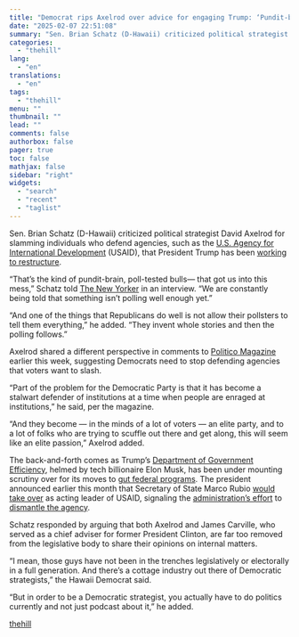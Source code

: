 ```yaml
---
title: "Democrat rips Axelrod over advice for engaging Trump: ‘Pundit-brain, poll-tested bulls—‘"
date: "2025-02-07 22:51:08"
summary: "Sen. Brian Schatz (D-Hawaii) criticized political strategist David Axelrod for slamming individuals who defend agencies, such as the U.S. Agency for International Development (USAID), that President Trump has been working to restructure. “That’s the kind of pundit-brain, poll-tested bulls— that got us into this mess,” Schatz told The New Yorker..."
categories:
  - "thehill"
lang:
  - "en"
translations:
  - "en"
tags:
  - "thehill"
menu: ""
thumbnail: ""
lead: ""
comments: false
authorbox: false
pager: true
toc: false
mathjax: false
sidebar: "right"
widgets:
  - "search"
  - "recent"
  - "taglist"
---
```


Sen. Brian Schatz (D-Hawaii) criticized political strategist David Axelrod for slamming individuals who defend agencies, such as the [U.S. Agency for International Development](https://thehill.com/homenews/administration/5129912-david-axelrod-donald-trump-usaid-reorganization/) (USAID), that President Trump has been [working to restructure](https://thehill.com/policy/international/foreign-aid/5131710-trump-administration-slashing-usaid-reports/).

“That’s the kind of pundit-brain, poll-tested bulls— that got us into this mess,” Schatz told [The New Yorker](https://www.newyorker.com/news/q-and-a/do-democrats-have-a-plan-brian-schatz) in an interview. “We are constantly being told that something isn’t polling well enough yet.”

“And one of the things that Republicans do well is not allow their pollsters to tell them everything,” he added. “They invent whole stories and then the polling follows.”

Axelrod shared a different perspective in comments to [Politico Magazine](https://www.politico.com/news/magazine/2025/02/04/democrats-foreign-aid-trap-trump-00202447) earlier this week, suggesting Democrats need to stop defending agencies that voters want to slash.

“Part of the problem for the Democratic Party is that it has become a stalwart defender of institutions at a time when people are enraged at institutions,” he said, per the magazine.

“And they become — in the minds of a lot of voters — an elite party, and to a lot of folks who are trying to scuffle out there and get along, this will seem like an elite passion,” Axelrod added.

The back-and-forth comes as Trump’s [Department of Government Efficiency](https://thehill.com/homenews/administration/5124147-trump-musk-usaid-attacks/), helmed by tech billionaire Elon Musk, has been under mounting scrutiny over for its moves to [gut federal programs](https://thehill.com/homenews/administration/5122521-musk-trump-agreed-usaid-should-be-shut-down/). The president announced earlier this month that Secretary of State Marco Rubio [would take over](https://thehill.com/homenews/administration/5123282-marco-rubio-usaid-take-over/) as acting leader of USAID, signaling the [administration’s effort](https://thehill.com/homenews/administration/5124136-rubio-notifies-congress-of-potential-usaid-reorganization/) to [dismantle the agency](https://thehill.com/policy/international/foreign-aid/5123972-lawmakers-legal-experts-warn-shuttering-usaid-is-unconstitutional/).

Schatz responded by arguing that both Axelrod and James Carville, who served as a chief adviser for former President Clinton, are far too removed from the legislative body to share their opinions on internal matters.

“I mean, those guys have not been in the trenches legislatively or electorally in a full generation. And there’s a cottage industry out there of Democratic strategists,” the Hawaii Democrat said.

“But in order to be a Democratic strategist, you actually have to do politics currently and not just podcast about it,” he added.

[thehill](https://thehill.com/homenews/administration/5132398-brian-schatz-david-axelrod-trump-administration-usaid-agency-cuts/)
